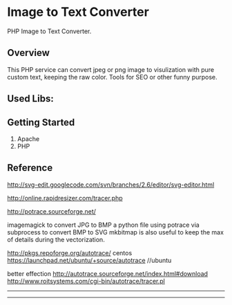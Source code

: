 # Image to Text Converter
PHP Image to Text Converter. 


## Overview
This PHP service can convert jpeg or png image to visulization with pure custom text, keeping the raw color. Tools for SEO or other funny purpose.


## Used Libs:



## Getting Started

1. Apache
2. PHP


## Reference
	
http://svg-edit.googlecode.com/svn/branches/2.6/editor/svg-editor.html
	
http://online.rapidresizer.com/tracer.php
	
http://potrace.sourceforge.net/
	
	
imagemagick to convert JPG to BMP
a python file using potrace via subprocess to convert BMP to SVG
mkbitmap is also useful to keep the max of details during the vectorization.
	
	
http://pkgs.repoforge.org/autotrace/   centos
https://launchpad.net/ubuntu/+source/autotrace  //ubuntu
	
	
better effection
http://autotrace.sourceforge.net/index.html#download
http://www.roitsystems.com/cgi-bin/autotrace/tracer.pl


---
---


